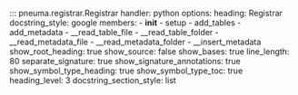 ::: pneuma.registrar.Registrar
    handler: python
    options:
      heading: Registrar
      docstring_style: google
      members:
        - __init__
        - setup
        - add_tables
        - add_metadata
        - __read_table_file
        - __read_table_folder
        - __read_metadata_file
        - __read_metadata_folder
        - __insert_metadata
      show_root_heading: true
      show_source: false
      show_bases: true
      line_length: 80
      separate_signature: true
      show_signature_annotations: true
      show_symbol_type_heading: true
      show_symbol_type_toc: true
      heading_level: 3
      docstring_section_style: list
